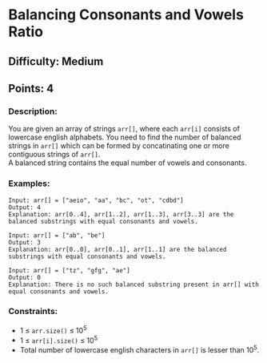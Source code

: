 # Balancing Consonants and Vowels Ratio
## Difficulty: Medium
## Points: 4
### Description:
You are given an array of strings `arr[]`, where each `arr[i]` consists of lowercase english alphabets. You need to find the number of balanced strings in `arr[]` which can be formed by concatinating one or more contiguous strings of `arr[]`.  
A balanced string contains the equal number of vowels and consonants. 

### Examples:
```
Input: arr[] = ["aeio", "aa", "bc", "ot", "cdbd"]
Output: 4
Explanation: arr[0..4], arr[1..2], arr[1..3], arr[3..3] are the balanced substrings with equal consonants and vowels.
```
```
Input: arr[] = ["ab", "be"]
Output: 3
Explanation: arr[0..0], arr[0..1], arr[1..1] are the balanced substrings with equal consonants and vowels.
```
```
Input: arr[] = ["tz", "gfg", "ae"]
Output: 0
Explanation: There is no such balanced substring present in arr[] with equal consonants and vowels.
```

### Constraints:
- 1 ≤ `arr.size()` ≤ 10<sup>5</sup>
- 1 ≤ `arr[i].size()` ≤ 10<sup>5</sup>
- Total number of lowercase english characters in `arr[]` is lesser than 10<sup>5</sup>.